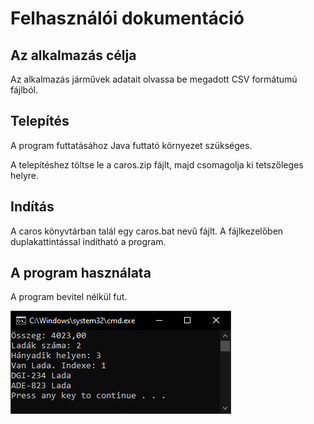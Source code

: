 # Felhasználói dokumentáció

## Az alkalmazás célja

Az alkalmazás járművek adatait olvassa be megadott CSV formátumú fájlból.

## Telepítés

A program futtatásához Java futtató környezet szükséges.

A telepítéshez töltse le a caros.zip fájlt, majd csomagolja ki tetszőleges helyre.

## Indítás

A caros könyvtárban talál egy caros.bat nevű fájlt. A fájlkezelőben duplakattintással indítható a program.

## A program használata

A program bevitel nélkül fut.

![A program futása](screen01.png)

